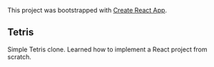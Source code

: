 This project was bootstrapped with [Create React App](https://github.com/facebookincubator/create-react-app).

## Tetris

Simple Tetris clone. Learned how to implement a React project from scratch.
